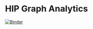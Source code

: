 # HIP Graph Analytics

[![Binder](https://mybinder.org/badge_logo.svg)](https://mybinder.org/v2/gh/seidenbergerscott/HIPGraphAnalytics/HEAD)
